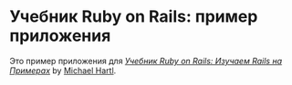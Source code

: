 # Учебник Ruby on Rails: пример приложения
  Это пример приложения для
  [*Учебник Ruby on Rails: Изучаем Rails на Примерах*](http://railstutorial.org/)
  by [Michael Hartl](http://michaelhartl.com/).

